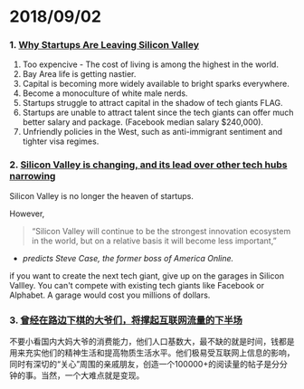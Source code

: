 # 2018/09/02

### 1. [Why Startups Are Leaving Silicon Valley](https://medium.com/@the_economist/why-startups-are-leaving-silicon-valley-64e2bc8ed1a8)

1. Too expencive - The cost of living is among the highest in the world.
2. Bay Area life is getting nastier.
3. Capital is becoming more widely available to bright sparks everywhere.
4. Become a monoculture of white male nerds.
5. Startups struggle to attract capital in the shadow of tech giants FLAG.
6. Startups are unable to attract talent since the tech giants can offer much better salary and package. (Facebook median salary $240,000).
7. Unfriendly policies in the West, such as anti-immigrant sentiment and tighter visa regimes.


### 2. [Silicon Valley is changing, and its lead over other tech hubs narrowing](https://www.economist.com/briefing/2018/09/01/silicon-valley-is-changing-and-its-lead-over-other-tech-hubs-narrowing)

Silicon Valley is no longer the heaven of startups.

However,

> “Silicon Valley will continue to be the strongest innovation ecosystem in the world, but on a relative basis it will become less important,” 
- _predicts Steve Case, the former boss of America Online._

if you want to create the next tech giant, give up on the garages in Silicon Vallley. You can't compete with existing tech giants like Facebook or Alphabet. A garage would cost you millions of dollars.


### 3. [曾经在路边下棋的大爷们，将撑起互联网流量的下半场](https://mp.weixin.qq.com/s/teWqx5vINwKcAIkvcY94pg)

不要小看国内大妈大爷的消费能力，他们人口基数大，最不缺的就是时间，钱都是用来充实他们的精神生活和提高物质生活水平。他们极易受互联网上信息的影响，同时有深切的“关心”周围的亲戚朋友，创造一个100000+的阅读量的帖子是分分钟的事。当然，一个大难点就是变现。